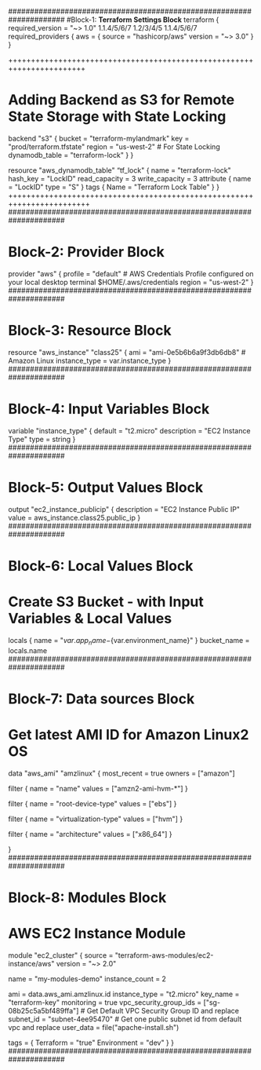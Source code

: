 #####################################################################
#Block-1: **Terraform Settings Block**
terraform {
  required_version = "~> 1.0"         1.1.4/5/6/7   1.2/3/4/5 1.1.4/5/6/7
  required_providers {
    aws = {
      source  = "hashicorp/aws"
      version = "~> 3.0"
    }
  }

  +++++++++++++++++++++++++++++++++++++++++++++++++++++++++++++++++++++++
  # Adding Backend as S3 for Remote State Storage with State Locking
  backend "s3" {
    bucket = "terraform-mylandmark"
    key    = "prod/terraform.tfstate"
    region = "us-west-2"
    # For State Locking
    dynamodb_table = "terraform-lock"
  }
}

resource "aws_dynamodb_table" “tf_lock" {
  name = "terraform-lock"
  hash_key = "LockID"
  read_capacity = 3
  write_capacity = 3
  attribute {
     name = "LockID"
     type = "S"
   }
  tags  {
    Name = "Terraform Lock Table"
   }
 }
++++++++++++++++++++++++++++++++++++++++++++++++++++++++++++++++++++++++
#####################################################################
# Block-2: **Provider Block**
provider "aws" {
  profile = "default" # AWS Credentials Profile configured on your local desktop terminal  $HOME/.aws/credentials
  region  = "us-west-2"
}
#####################################################################
# Block-3: **Resource Block**
resource "aws_instance" "class25" {
  ami           = "ami-0e5b6b6a9f3db6db8" # Amazon Linux
  instance_type = var.instance_type
}
#####################################################################
# Block-4: **Input Variables Block**
variable "instance_type" {
  default = "t2.micro"
  description = "EC2 Instance Type"
  type = string
}
#####################################################################
# Block-5: **Output Values Block**
output "ec2_instance_publicip" {
  description = "EC2 Instance Public IP"
  value = aws_instance.class25.public_ip
}
#####################################################################
# Block-6: **Local Values Block**
# Create S3 Bucket - with Input Variables & Local Values
locals {
  name = "${var.app_name}-${var.environment_name}"
}
bucket_name = locals.name
#####################################################################
# Block-7: **Data sources Block**
# Get latest AMI ID for Amazon Linux2 OS
data "aws_ami" "amzlinux" {
  most_recent      = true
  owners           = ["amazon"]

  filter {
    name   = "name"
    values = ["amzn2-ami-hvm-*"]
  }

  filter {
    name   = "root-device-type"
    values = ["ebs"]
  }

  filter {
    name   = "virtualization-type"
    values = ["hvm"]
  }

  filter {
    name   = "architecture"
    values = ["x86_64"]
  }

}
#####################################################################
# Block-8: **Modules Block**
# AWS EC2 Instance Module

module "ec2_cluster" {
  source                 = "terraform-aws-modules/ec2-instance/aws"
  version                = "~> 2.0"

  name                   = "my-modules-demo"
  instance_count         = 2

  ami                    = data.aws_ami.amzlinux.id
  instance_type          = "t2.micro"
  key_name               = "terraform-key"
  monitoring             = true
  vpc_security_group_ids = ["sg-08b25c5a5bf489ffa"]  # Get Default VPC Security Group ID and replace
  subnet_id              = "subnet-4ee95470" # Get one public subnet id from default vpc and replace
  user_data               = file("apache-install.sh")

  tags = {
    Terraform   = "true"
    Environment = "dev"
  }
}
#####################################################################
